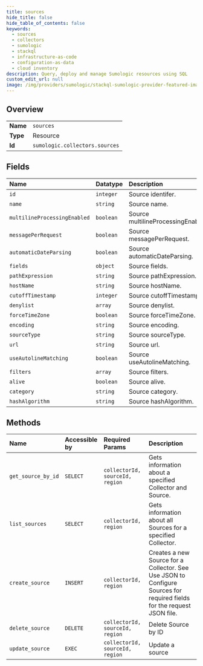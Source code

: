 ```yaml
---
title: sources
hide_title: false
hide_table_of_contents: false
keywords:
  - sources
  - collectors
  - sumologic    
  - stackql
  - infrastructure-as-code
  - configuration-as-data
  - cloud inventory
description: Query, deploy and manage Sumologic resources using SQL
custom_edit_url: null
image: /img/providers/sumologic/stackql-sumologic-provider-featured-image.png
---
```

  
    

## Overview
<table><tbody>
<tr><td><b>Name</b></td><td><code>sources</code></td></tr>
<tr><td><b>Type</b></td><td>Resource</td></tr>
<tr><td><b>Id</b></td><td><code>sumologic.collectors.sources</code></td></tr>
</tbody></table>

## Fields
| Name | Datatype | Description |
|:-----|:---------|:------------|
| `id` | `integer` | Source identifer. |
| `name` | `string` | Source name. |
| `multilineProcessingEnabled` | `boolean` | Source multilineProcessingEnabled. |
| `messagePerRequest` | `boolean` | Source messagePerRequest. |
| `automaticDateParsing` | `boolean` | Source automaticDateParsing. |
| `fields` | `object` | Source fields. |
| `pathExpression` | `string` | Source pathExpression. |
| `hostName` | `string` | Source hostName. |
| `cutoffTimestamp` | `integer` | Source cutoffTimestamp. |
| `denylist` | `array` | Source denylist. |
| `forceTimeZone` | `boolean` | Source forceTimeZone. |
| `encoding` | `string` | Source encoding. |
| `sourceType` | `string` | Source sourceType. |
| `url` | `string` | Source url. |
| `useAutolineMatching` | `boolean` | Source useAutolineMatching. |
| `filters` | `array` | Source filters. |
| `alive` | `boolean` | Source alive. |
| `category` | `string` | Source category. |
| `hashAlgorithm` | `string` | Source hashAlgorithm. |
## Methods
| Name | Accessible by | Required Params | Description |
|:-----|:--------------|:----------------|:------------|
| `get_source_by_id` | `SELECT` | `collectorId, sourceId, region` | Gets information about a specified Collector and Source. |
| `list_sources` | `SELECT` | `collectorId, region` | Gets information about all Sources for a specified Collector. |
| `create_source` | `INSERT` | `collectorId, region` | Creates a new Source for a Collector. See Use JSON to Configure Sources for required fields for the request JSON file. |
| `delete_source` | `DELETE` | `collectorId, sourceId, region` | Delete Source by ID |
| `update_source` | `EXEC` | `collectorId, sourceId, region` | Update a source |
